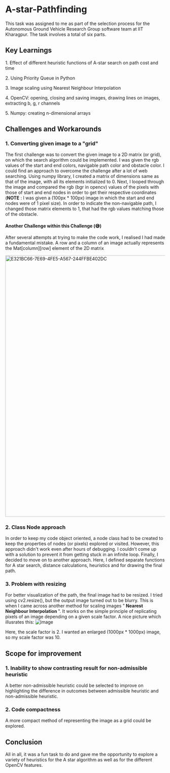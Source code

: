 # A-star-Pathfinding
This task was assigned to me as part of the selection process for the Autonomous Ground Vehicle Research Group software team at IIT Kharagpur.
The task involves a total of six parts.

## Key Learnings
<p> 1. Effect of different heuristic functions of A-star search on path cost and time </p>
<p> 2. Using Priority Queue in Python </p>
<p> 3. Image scaling using Nearest Neighbour Interpolation </p>
<p> 4. OpenCV: opening, closing and saving images, drawing lines on images, extracting b, g, r channels </p>
<p> 5. Numpy: creating n-dimensional arrays </p>

## Challenges and Workarounds
### 1. Converting given image to a "grid"
The first challenge was to convert the given image to a 2D matrix (or grid), on which the search algorithm could be implemented.
I was given the rgb values of the start and end colors, navigable path color and obstacle color. I could find an approach to overcome the challenge after a lot of web searching. 
Using numpy library, I created a matrix of dimensions same as that of the image, with all its elements initialized to 0. Next, I looped through the image and compared the rgb (bgr in opencv) values of the pixels with those of start and end nodes in order to get their respective coordinates (<b>NOTE</b> : I was given a (100px * 100px) image in which 
the start and end nodes were of 1 pixel size). In order to indicate the non-navigable path, I changed those matrix elements to 1, that had the rgb values matching those of the obstacle. 
#### Another Challenge within this Challenge (😅)
After several attempts at trying to make the code work, I realised I had made a fundamental mistake. A row and a column of an image actually represents the Mat[column][row]
element of the 2D matrix

<img width="820" alt="E321BC66-7E69-4FE5-A567-244FFBE402DC" src="https://user-images.githubusercontent.com/77488107/117321408-b76d5080-aeaa-11eb-9c16-0bc7800a3ac7.png">



### 2. Class Node approach 
In order to keep my code object oriented, a node class had to be created to keep the properties of nodes (or pixels) explored or visited. 
However, this approach didn't work even after hours of debugging. I couldn't come up with a solution to prevent it from getting stuck in an infinite loop.
Finally, I decided to move on to another approach. Here, I defined separate functions for A star search, distance calculations, heuristics and for drawing the final path. 

### 3. Problem with resizing
For better visualization of the path, the final image had to be resized. I tried using cv2.resize(), but the output image turned out to be blurry. 
This is when I came across another method for scaling images "<b> Nearest Neighbour Interpolation </b>". It works on the simple principle of replicating pixels of 
an image depending on a given scale factor. A nice picture which illusrates this:
![image](https://user-images.githubusercontent.com/77488107/117323345-6eb69700-aeac-11eb-95b8-b188023db484.png)
<p>Here, the scale factor is 2. I wanted an enlarged (1000px * 1000px) image, so my scale factor was 10.</p>

## Scope for improvement

### 1. Inability to show contrasting result for non-admissible heuristic
A better non-admissible heuristic could be selected to improve on highlighting the difference in outcomes between admissible heuristic and non-admissible heuristic.
### 2. Code compactness
A more compact method of representing the image as a grid could be explored.

## Conclusion
All in all, it was a fun task to do and gave me the opportunity to explore a variety of heuristics for the A star algorithm as well as for the different OpenCV features.
